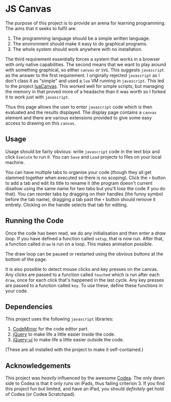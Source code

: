 # JS Canvas

The purpose of this project is to provide an arena for learning programming.  The aims that it seeks to fulfil are:

1. The programming language should be a simple written language.
2. The environment should make it easy to do graphical programs.
3. The whole system should work anywhere with no installation.

The third requirement essentially forces a system that works in a
browser with only native capabilities.  The second means that we want
to play around with something graphical, so either `canvas` or `SVG`.
This suggests `javascript` as the answer to the first requirement.  I
originally rejected `javascript` as I don't class it as "simple" and
used a `lua` VM running in `javascript`.  This led to the project
[luaCanvas](https://github.com/loopspace/LuaCanvas).  This worked well
for simple scripts, but managing the memory
in that proved more of a headache than it was worth so I forked it to
work just with `javascript`.

Thus this page allows the user to enter `javascript` code which is
then evaluated and the results displayed.  The display page contains a
`canvas` element and there are various extensions provided to give some easy access to drawing on this `canvas`.

## Usage

Usage should be fairly obvious: write `javascript` code in the text box and click `Execute` to run it.  You can `Save` and `Load` projects to files on your local machine.

You can have multiple tabs to organise your code (though they all get
slammed together when executed so there is no scoping).  Click the `+` button to add a tab and edit its title to rename it (the program doesn't current disallow using the same name for two tabs but you'll lose the code if you do that).  You can reorder tabs by dragging on their handles (the funny symbol before the tab name), dragging a tab past the `+` button should remove it entirely.  Clicking on the handle selects that tab for editing.

## Running the Code

Once the code has been read, we do any initialisation and then enter a _draw loop_.  If you have defined a function called `setup`, that is now run.  After that, a function called `draw` is run on a loop.  This makes animation possible.

The draw loop can be paused or restarted using the obvious buttons at the bottom of the page.

It is also possible to detect mouse clicks and key presses on the
canvas.  Any clicks are passed to a function called `touched` which is
run after each `draw`, once for each click that's happened in the last
cycle.  Any key presses are passed to a function called `key`.  To use
these, define these functions in your code.

## Dependencies

This project uses the following `javascript` libraries:

1. [CodeMirror](https://codemirror.net/) for the code editor part.
3. [jQuery](https://jquery.com/) to make life a little easier inside the code.
4. [jQuery-ui](https://jqueryui.com/) to make life a little easier outside the code.

(These are all installed with the project to make it self-contained.)

## Acknowledgements

This project was *heavily* influenced by the awesome [Codea](http://twolivesleft.com/Codea/).  The only down side to Codea is that it only runs on iPads, thus failing criterion 3.  If you find this project fun but limited, and have an iPad, you should *definitely* get hold of Codea (or Codea Scratchpad).
